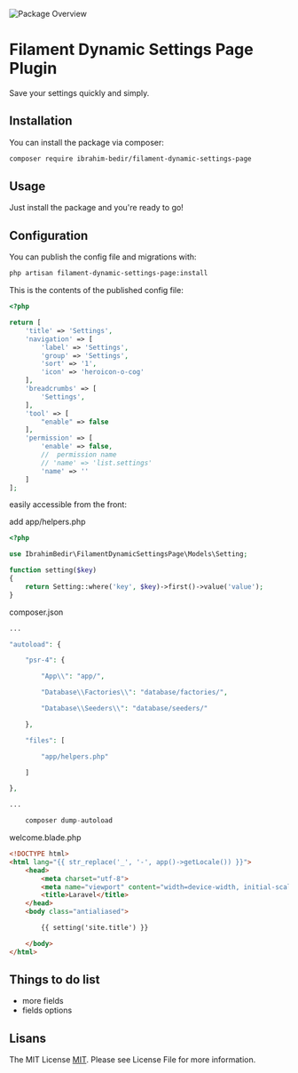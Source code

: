 ![Package Overview](https://banners.beyondco.de/Filament%20Dynamic%20Settings%20Page%20Plugin.png?theme=light&packageManager=composer+require&packageName=ibrahim-bedir%2Ffilament-dynamic-settings-page&pattern=architect&style=style_1&description=Save+your+settings+quickly+and+simply.&md=1&showWatermark=0&fontSize=75px&images=https%3A%2F%2Flaravel.com%2Fimg%2Flogomark.min.svg)

  
# Filament Dynamic Settings Page Plugin

Save your settings quickly and simply.



## Installation

You can install the package via composer:

```bash
composer require ibrahim-bedir/filament-dynamic-settings-page
```

  ## Usage

Just install the package and you're ready to go!
## Configuration

You can publish the config file and migrations with:

```bash
php artisan filament-dynamic-settings-page:install
```

  This is the contents of the published config file:

```php
<?php

return [
    'title' => 'Settings',
    'navigation' => [
        'label' => 'Settings',
        'group' => 'Settings',
        'sort' => '1',
        'icon' => 'heroicon-o-cog'
    ],
    'breadcrumbs' => [
        'Settings',
    ],
    'tool' => [
        "enable" => false
    ],
    'permission' => [
        'enable' => false,
        //  permission name 
        // 'name' => 'list.settings'
        'name' => ''
    ]
];
```

easily accessible from the front:

add app/helpers.php

```php
<?php

use IbrahimBedir\FilamentDynamicSettingsPage\Models\Setting;

function setting($key)
{
    return Setting::where('key', $key)->first()->value('value');
}
```

composer.json
```php
...

"autoload": {

    "psr-4": {

        "App\\": "app/",

        "Database\\Factories\\": "database/factories/",

        "Database\\Seeders\\": "database/seeders/"

    },

    "files": [

        "app/helpers.php"

    ]

},

...
```

```php
    composer dump-autoload
```
welcome.blade.php

```html
<!DOCTYPE html>
<html lang="{{ str_replace('_', '-', app()->getLocale()) }}">
    <head>
        <meta charset="utf-8">
        <meta name="viewport" content="width=device-width, initial-scale=1">
        <title>Laravel</title>
    </head>
    <body class="antialiased">

        {{ setting('site.title') }}

    </body>
</html>
```

## Things to do list

- more fields
- fields options

## Lisans

The MIT License [MIT](https://choosealicense.com/licenses/mit/). Please see License File for more information.

  
